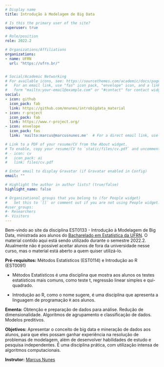 ```yaml
---
# Display name
title: Introdução à Modelagem de Big Data

# Is this the primary user of the site?
superuser: true

# Role/position
role: 2022.2

# Organizations/Affiliations
organizations:
- name: UFRN
  url: "https://ufrn.br/"


# Social/Academic Networking
# For available icons, see: https://sourcethemes.com/academic/docs/page-builder/#icons
#   For an email link, use "fas" icon pack, "envelope" icon, and a link in the
#   form "mailto:your-email@example.com" or "#contact" for contact widget.
social:
- icon: github
  icon_pack: fab
  link: https://github.com/mnunes/introbigdata_material
- icon: r-project
  icon_pack: fab
  link: https://www.r-project.org/
- icon: envelope
  icon_pack: fas
  link: 'mailto:marcus@marcusnunes.me'  # For a direct email link, use "mailto:test@example.org".

# Link to a PDF of your resume/CV from the About widget.
# To enable, copy your resume/CV to `static/files/cv.pdf` and uncomment the lines below.
# - icon: cv
#   icon_pack: ai
#   link: files/cv.pdf

# Enter email to display Gravatar (if Gravatar enabled in Config)
email: ""

# Highlight the author in author lists? (true/false)
highlight_name: false

# Organizational groups that you belong to (for People widget)
#   Set this to `[]` or comment out if you are not using People widget.
#user_groups:
#- Researchers
#- Visitors
---
```


Bem-vindo ao site da disciplina EST0133 - Introdução à Modelagem de Big Data, ministrada aos alunos do [Bacharelado em Estatística da UFRN](https://sigaa.ufrn.br/sigaa/public/departamento/portal.jsf?id=47). O material contido aqui está sendo utilizado durante o semestre 2022.2. Atualmente não é possível aceitar alunos de fora da universidade nesse curso, mas o material está aberto a quem quiser utilizá-lo.

**Pré-requisitos:** Métodos Estatísticos (EST0114) e Introdução ao R (EST0091)

* Métodos Estatísticos é uma disciplina que mostra aos alunos os testes estatísticos mais comuns, como teste t, regressão linear simples e qui-quadrado. 

* Introdução ao R, como o nome sugere, é uma disciplina que apresenta a linguagem de programação `R` aos alunos.

**Ementa:** Obtenção e preparação de dados para análise. Redução de dimensionalidade. Algoritmos de agrupamento e classificação de dados. Modelos preditivos.

**Objetivos:** Apresentar o conceito de big data e mineração de dados aos alunos, para que eles possam ganhar experiência na resolução de problemas de modelagem, além de desenvolver habilidades de estudo e pesquisa independentes. É uma disciplina prática, com utilização intensa de algoritmos computacionais.

**Instrutor:** [Marcus Nunes](https://marcusnunes.me/)
